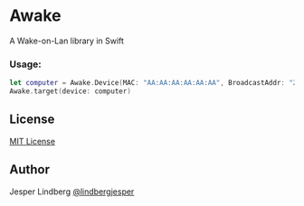 # Awake
A Wake-on-Lan library in Swift

### Usage:
```swift
let computer = Awake.Device(MAC: "AA:AA:AA:AA:AA:AA", BroadcastAddr: "255.255.255.255", Port: 9)
Awake.target(device: computer)
```

## License
[MIT License](http://opensource.org/licenses/MIT)

## Author
Jesper Lindberg [@lindbergjesper](http://twitter.com/lindbergjesper/)
